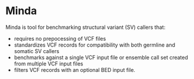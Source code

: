# Minda
Minda is tool for benchmarking structural variant (SV) callers that:
* requires no prepocessing of VCF files
* standardizes VCF records for compatibility with both germline and somatic SV callers
* benchmarks against a single VCF input file or ensemble call set created from multiple VCF input files
* filters VCF records with an optional BED input file.


